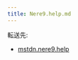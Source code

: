 ```yaml
---
title: Nere9.help.md
---
```

<div>

転送先:

-   [mstdn.nere9.help](/Mstdn.nere9.help "Mstdn.nere9.help")

</div>

<div>

</div>
